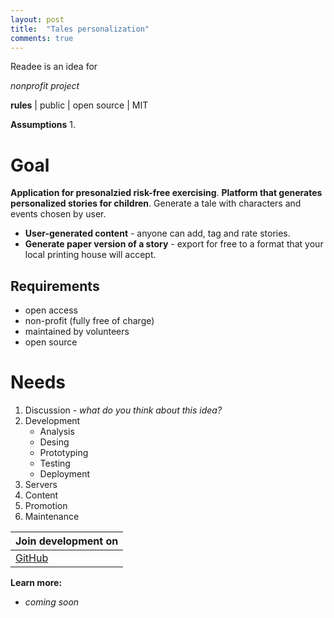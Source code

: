 ```yaml
---
layout: post
title:  "Tales personalization"
comments: true
---
```

Readee is an idea for 

*nonprofit project*

**rules** | public | open source | MIT

**Assumptions**
1. 

# **Goal**
**Application for presonalzied risk-free exercising**.
**Platform that generates personalized stories for children**. Generate a tale with characters and events chosen by user.
* **User-generated content** - anyone can add, tag and rate stories.
* **Generate paper version of a story** - export for free to a format that your local printing house will accept.

## Requirements
* open access 
* non-profit (fully free of charge)
* maintained by volunteers 
* open source

# Needs
1. Discussion - *what do you think about this idea?*
2. Development
	* Analysis
	* Desing
	* Prototyping
	* Testing
	* Deployment 
3. Servers
4. Content
5. Promotion
6. Maintenance

| **Join development on** | 
|------|
[GitHub]() | [Facebook]() | [Reddit]() | [Discord]()

**Learn more:**
* *coming soon*

